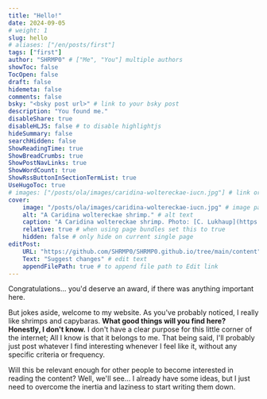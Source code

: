 ```yaml
---
title: "Hello!"
date: 2024-09-05
# weight: 1
slug: hello
# aliases: ["/en/posts/first"]
tags: ["first"]
author: "SHRMP0" # ["Me", "You"] multiple authors
showToc: false
TocOpen: false
draft: false
hidemeta: false
comments: false
bsky: "<bsky post url>" # link to your bsky post
description: "You found me."
disableShare: true
disableHLJS: false # to disable highlightjs
hideSummary: false
searchHidden: false
ShowReadingTime: true
ShowBreadCrumbs: true
ShowPostNavLinks: true
ShowWordCount: true
ShowRssButtonInSectionTermList: true
UseHugoToc: true
# images: ["/posts/ola/images/caridina-woltereckae-iucn.jpg"] # link or path of image for opengraph, twitter-cards
cover:
    image: "/posts/ola/images/caridina-woltereckae-iucn.jpg" # image path/url
    alt: "A Caridina woltereckae shrimp." # alt text
    caption: "A Caridina woltereckae shrimp. Photo: [C. Lukhaup](https://iucn.org/content/dead-shrimp-blues-imperilled-status-freshwater-shrimps)" # display caption under cover
    relative: true # when using page bundles set this to true
    hidden: false # only hide on current single page
editPost:
    URL: "https://github.com/SHRMP0/SHRMP0.github.io/tree/main/content"
    Text: "Suggest changes" # edit text
    appendFilePath: true # to append file path to Edit link
---
```


Congratulations... you'd deserve an award, if there was anything important here.

But jokes aside, welcome to my website. As you've probably noticed, I really like shrimps and capybaras. **What good things will you find here? Honestly, I don't know.** I don't have a clear purpose for this little corner of the internet; All I know is that it belongs to me. That being said, I'll probably just post whatever I find interesting whenever I feel like it, without any specific criteria or frequency.

Will this be relevant enough for other people to become interested in reading the content? Well, we'll see... I already have some ideas, but I just need to overcome the inertia and laziness to start writing them down.
